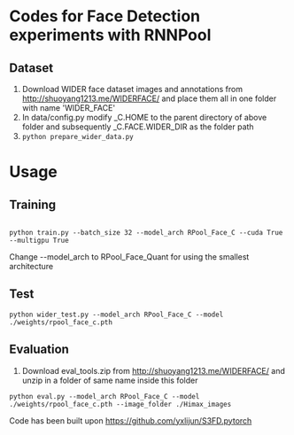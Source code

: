 # Codes for Face Detection experiments with RNNPool


## Dataset
1. Download WIDER face dataset images and annotations from http://shuoyang1213.me/WIDERFACE/ and place them all in one folder with name 'WIDER_FACE'
2. In data/config.py modify _C.HOME to the parent directory of above folder and subsequently _C.FACE.WIDER_DIR as the folder path 
3. ``` python prepare_wider_data.py ```



# Usage
## Training

```shell

python train.py --batch_size 32 --model_arch RPool_Face_C --cuda True --multigpu True

```
Change --model_arch to RPool_Face_Quant for using the smallest architecture

## Test
```shell
python wider_test.py --model_arch RPool_Face_C --model ./weights/rpool_face_c.pth
```

## Evaluation
1. Download eval_tools.zip from http://shuoyang1213.me/WIDERFACE/ and unzip in a folder of same name inside this folder

```shell
python eval.py --model_arch RPool_Face_C --model ./weights/rpool_face_c.pth --image_folder ./Himax_images
```

Code has been built upon https://github.com/yxlijun/S3FD.pytorch